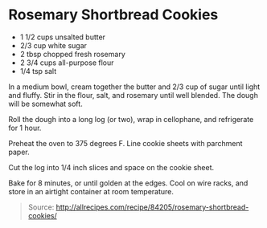 Rosemary Shortbread Cookies
===========================

- 1 1/2 cups unsalted butter
- 2/3 cup white sugar
- 2 tbsp chopped fresh rosemary
- 2 3/4 cups all-purpose flour
- 1/4 tsp salt

In a medium bowl, cream together the butter and 2/3 cup of sugar until light and fluffy. Stir in the flour, salt, and rosemary until well blended. The dough will be somewhat soft.

Roll the dough into a long log (or two), wrap in cellophane, and refrigerate for 1 hour.

Preheat the oven to 375 degrees F. Line cookie sheets with parchment paper.

Cut the log into 1/4 inch slices and space on the cookie sheet.

Bake for 8 minutes, or until golden at the edges. Cool on wire racks, and store in an airtight container at room temperature.

> Source: http://allrecipes.com/recipe/84205/rosemary-shortbread-cookies/
